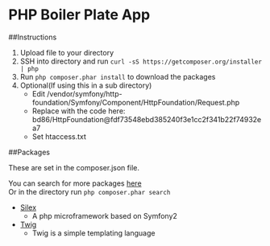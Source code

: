PHP Boiler Plate App
==========

##Instructions

1. Upload file to your directory  
2. SSH into directory and run `curl -sS https://getcomposer.org/installer | php`    
3. Run `php composer.phar install` to download the packages 
4. Optional(If using this in a sub directory)
    * Edit /vendor/symfony/http-foundation/Symfony/Component/HttpFoundation/Request.php
    * Replace with the code here: bd86/HttpFoundation@fdf73548ebd385240f3e1cc2f341b22f74932ea7
    * Set htaccess.txt 

##Packages

These are set in the composer.json file.   

You can search for more packages [here](https://packagist.org/)  
Or in the directory run `php composer.phar search`

* [Silex](http://silex.sensiolabs.org/documentation/)
    * A php microframework based on Symfony2
* [Twig](http://twig.sensiolabs.org/documentation/)
    * Twig is a simple templating language
